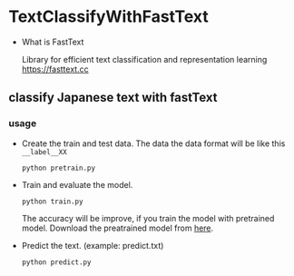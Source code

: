 # TextClassifyWithFastText
- What is FastText

    Library for efficient text classification and representation learning
https://fasttext.cc

## classify Japanese text with fastText
### usage 
- Create the train and test data. The data the data format will be like this ```__label__XX```

     ```python pretrain.py``` 

- Train and evaluate the model. 

     ```python train.py```
     
     The accuracy will be improve, if you train the model with pretrained model. 
     Download the preatrained model from [here](https://fasttext.cc/docs/en/crawl-vectors.html).
     
     
- Predict the text. (example: predict.txt)

     ```python predict.py``` 
